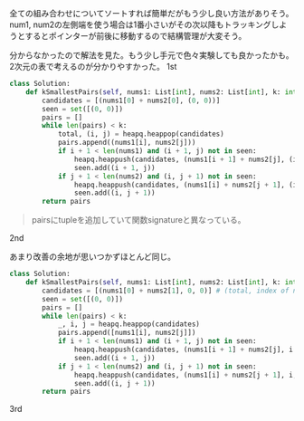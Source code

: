 全ての組み合わせについてソートすれば簡単だがもう少し良い方法がありそう。
num1, num2の左側端を使う場合は1番小さいがその次以降もトラッキングしようとするとポインターが前後に移動するので結構管理が大変そう。

分からなかったので解法を見た。もう少し手元で色々実験しても良かったかも。2次元の表で考えるのが分かりやすかった。
1st

```python
class Solution:
    def kSmallestPairs(self, nums1: List[int], nums2: List[int], k: int) -> List[List[int]]:
        candidates = [(nums1[0] + nums2[0], (0, 0))]
        seen = set([(0, 0)])
        pairs = []
        while len(pairs) < k:
            total, (i, j) = heapq.heappop(candidates)
            pairs.append((nums1[i], nums2[j]))
            if i + 1 < len(nums1) and (i + 1, j) not in seen:
                heapq.heappush(candidates, (nums1[i + 1] + nums2[j], (i + 1, j)))
                seen.add((i + 1, j))
            if j + 1 < len(nums2) and (i, j + 1) not in seen:
                heapq.heappush(candidates, (nums1[i] + nums2[j + 1], (i, j + 1)))
                seen.add((i, j + 1))
        return pairs
```

> pairsにtupleを追加していて関数signatureと異なっている。

2nd

あまり改善の余地が思いつかずほとんど同じ。
```python
class Solution:
    def kSmallestPairs(self, nums1: List[int], nums2: List[int], k: int) -> List[List[int]]:
        candidates = [(nums1[0] + nums2[1], 0, 0)] # (total, index of nums1, index of nums2)
        seen = set([(0, 0)])
        pairs = []
        while len(pairs) < k:
            _, i, j = heapq.heappop(candidates)
            pairs.append([nums1[i], nums2[j]])
            if i + 1 < len(nums1) and (i + 1, j) not in seen:
                heapq.heappush(candidates, (nums1[i + 1] + nums2[j], i + 1, j))
                seen.add((i + 1, j))
            if j + 1 < len(nums2) and (i, j + 1) not in seen:
                heapq.heappush(candidates, (nums1[i] + nums2[j + 1], i, j + 1))
                seen.add((i, j + 1))
        return pairs
```


3rd

```python
```

